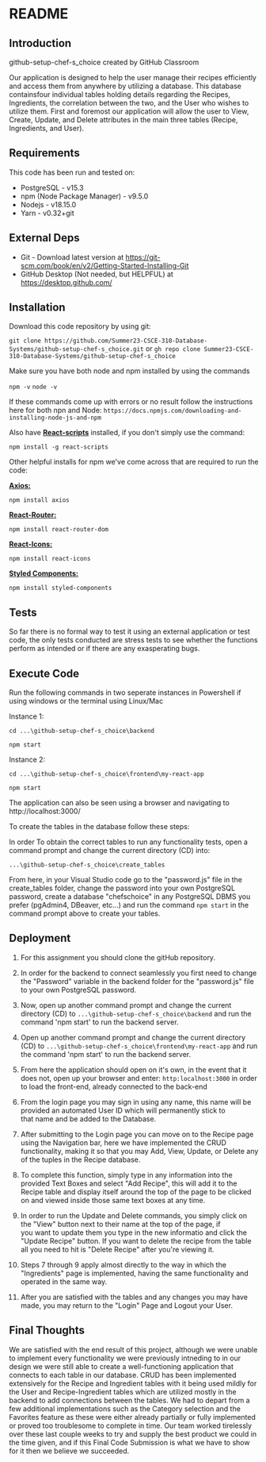 # README

## Introduction

github-setup-chef-s_choice created by GitHub Classroom

Our application is designed to help the user manage their recipes efficiently and access them from anywhere by utilizing a database. This database containsfour individual tables holding details regarding the Recipes, Ingredients, the correlation between the two, and the User who wishes to utilize them. First and foremost our application will allow the user to View, Create, Update, and Delete attributes in the main three tables (Recipe, Ingredients, and User).

## Requirements

This code has been run and tested on:

- PostgreSQL - v15.3
- npm (Node Package Manager) - v9.5.0
- Nodejs - v18.15.0
- Yarn - v0.32+git

## External Deps

- Git - Download latest version at https://git-scm.com/book/en/v2/Getting-Started-Installing-Git
- GitHub Desktop (Not needed, but HELPFUL) at https://desktop.github.com/

## Installation

Download this code repository by using git:

`git clone https://github.com/Summer23-CSCE-310-Database-Systems/github-setup-chef-s_choice.git`
 or 
`gh repo clone Summer23-CSCE-310-Database-Systems/github-setup-chef-s_choice`

Make sure you have both node and npm installed by using the commands

   `npm -v`
   `node -v`

   If these commands come up with errors or no result follow the instructions here for both npn and Node: 
   `https://docs.npmjs.com/downloading-and-installing-node-js-and-npm`

Also have <u><b>React-scripts</b></u> installed, if you don't simply use the command:

`npm install -g react-scripts`

Other helpful installs for npm we've come across that are required to run the code:

<u><b>Axios:</b></u>   

`npm install axios`

<u><b>React-Router:</b></u>       

`npm install react-router-dom`

<u><b>React-Icons:</b></u>       

`npm install react-icons`

<u><b>Styled Components:</b></u>  

`npm install styled-components`

## Tests

So far there is no formal way to test it using an external application or test code, the only tests conducted are stress tests to see whether the functions perform as intended or if there are any exasperating bugs.

## Execute Code

Run the following commands in two seperate instances in Powershell if using windows or the terminal using Linux/Mac

Instance 1: 

`cd ...\github-setup-chef-s_choice\backend`

`npm start`

Instance 2: 

`cd ...\github-setup-chef-s_choice\frontend\my-react-app`

`npm start`

The application can also be seen using a browser and navigating to http://localhost:3000/

To create the tables in the database follow these steps:

In order To obtain the correct tables to run any functionality tests, open a command prompt and change the current directory (CD) into:

`...\github-setup-chef-s_choice\create_tables`

From here, in your Visual Studio code go to the "password.js" file in the create_tables folder, change the password into your own PostgreSQL password, create a database "chefschoice" in any PostgreSQL DBMS you prefer (pgAdmin4, DBeaver, etc...) and run the command `npm start` in the command prompt above to create your tables.

## Deployment

1. For this assignment you should clone the gitHub repository.

2. In order for the backend to connect seamlessly you first need to change the "Password" variable in the backend folder for the 
   "password.js" file to your own PostgreSQL password.

3. Now, open up another command prompt and change the current directory (CD) to `...\github-setup-chef-s_choice\backend`
   and run the command 'npm start' to run the backend server.

4. Open up another command prompt and change the current directory (CD) to `...\github-setup-chef-s_choice\frontend\my-react-app` 
   and run the command 'npm start' to run the backend server.

5. From here the application should open on it's own, in the event that it does not, open up your browser and enter:
   `http:localhost:3000` in order to load the front-end, already connected to the back-end

6. From the login page you may sign in using any name, this name will be provided an automated User ID which will permanently stick to    
   that name and be added to the Database.

7. After submitting to the Login page you can move on to the Recipe page using the Navigation bar, here we have implemented the CRUD functionality, making it so that you may Add, View, Update, or Delete any of the tuples in the Recipe database.

8. To complete this function, simply type in any information into the provided Text Boxes and select "Add Recipe", this will add it to 
   the Recipe table and display itself around the top of the page to be clicked on and viewed inside those same text boxes at any time. 

9. In order to run the Update and Delete commands, you simply click on the "View" button next to their name at the top of the page, if    
   you want to update them you type in the new informatio and click the "Update Recipe" button. If you want to delete the recipe from the table all you need to hit is "Delete Recipe" after you're viewing it.

10. Steps 7 through 9 apply almost directly to the way in which the "Ingredients" page is implemented, having the same functionality and 
    operated in the same way.

11. After you are satisfied with the tables and any changes you may have made, you may return to the "Login" Page and Logout your User.

## Final Thoughts

We are satisfied with the end result of this project, although we were unable to implement every functionality we were previously intneding to in our design we were still able to create a well-functioning application that connects to each table in our database. CRUD has been implemented extensively for the Recipe and Ingredient tables with it being used mildly for the User and Recipe-Ingredient tables which are utilized mostly in the backend to add connections between the tables. We had to depart from a few additional implementations such as the Category selection and the Favorites feature as these were either already partially or fully implemented or proved too troublesome to complete in time. Our team worked tirelessly over these last couple weeks to try and supply the best product we could in the time given, and if this Final Code Submission is what we have to show for it then we believe we succeeded.
